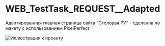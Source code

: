 # WEB_TestTask_REQUEST__Adapted
Адаптированная главная страница сайта "Столовая.РУ" - сделанна по макету с использованием PixelPerfect


![Иллюстрация к проекту](https://img.hhcdn.ru/photo/715299917.jpeg?t=1676414913&h=FWeXQousb5dB1zxSFVx_tQ)
